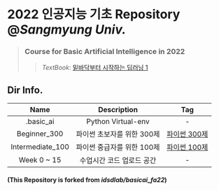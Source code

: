 # 2022 인공지능 기초 Repository @*Sangmyung Univ.*  
   > ### Course for Basic Artificial Intelligence in 2022  
   >    >_TextBook_: [밑바닥부터 시작하는 딥러닝 1](https://www.hanbit.co.kr/store/books/look.php?p_code=B8475831198)

## Dir Info.  
|Name|Description|Tag|  
|:---:|:---:|:---:|  
|.basic_ai|Python Virtual-env|-|  
|Beginner_300|파이썬 초보자를 위한 300제|[파이썬 300제](https://wikidocs.net/book/922)|  
|Intermediate_100|파이썬 중급자를 위한 100제|[파이썬 100제](https://www.notion.so/Python-100-6ee1860ce29a41bc8eb6b9cfa7d7f06c)|  
|Week 0 ~ 15|수업시간 코드 업로드 공간|-|

#### (This Repository is forked from __*idsdlab/basicai_fa22*__)  